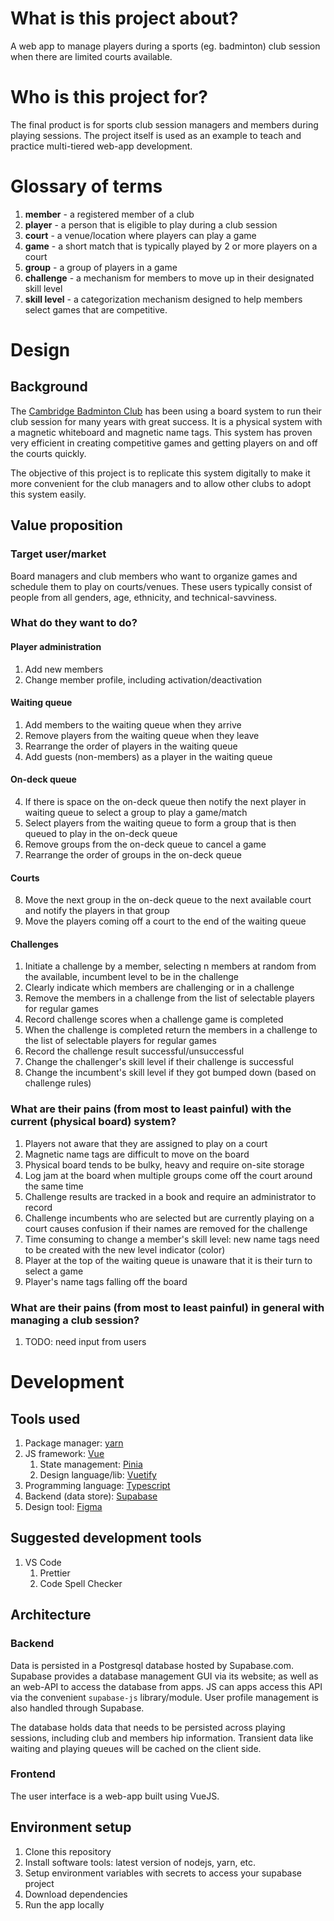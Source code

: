 # What is this project about?

A web app to manage players during a sports (eg. badminton) club session when there are limited courts available.

# Who is this project for?

The final product is for sports club session managers and members during playing sessions.
The project itself is used as an example to teach and practice multi-tiered web-app development.

# Glossary of terms

1. **member** - a registered member of a club
2. **player** - a person that is eligible to play during a club session
3. **court** - a venue/location where players can play a game
4. **game** - a short match that is typically played by 2 or more players on a court
5. **group** - a group of players in a game
6. **challenge** - a mechanism for members to move up in their designated skill level
7. **skill level** - a categorization mechanism designed to help members select games that are competitive.

# Design

## Background

The [Cambridge Badminton Club](https://www.cambridgebadmintonclub.com/) has been using a board system to run their club session for many years with great success. It is a physical system with a magnetic whiteboard and magnetic name tags. This system has proven very efficient in creating competitive games and getting players on and off the courts quickly.

The objective of this project is to replicate this system digitally to make it more convenient for the club managers and to allow other clubs to adopt this system easily.

## Value proposition

### Target user/market

Board managers and club members who want to organize games and schedule them to play on courts/venues. These users typically consist of people from all genders, age, ethnicity, and technical-savviness.

### What do they want to do?

#### Player administration

1. Add new members
2. Change member profile, including activation/deactivation

#### Waiting queue

1. Add members to the waiting queue when they arrive
2. Remove players from the waiting queue when they leave
3. Rearrange the order of players in the waiting queue
4. Add guests (non-members) as a player in the waiting queue

#### On-deck queue

4. If there is space on the on-deck queue then notify the next player in waiting queue to select a group to play a game/match
5. Select players from the waiting queue to form a group that is then queued to play in the on-deck queue
6. Remove groups from the on-deck queue to cancel a game
7. Rearrange the order of groups in the on-deck queue

#### Courts

8. Move the next group in the on-deck queue to the next available court and notify the players in that group
9. Move the players coming off a court to the end of the waiting queue

#### Challenges

1. Initiate a challenge by a member, selecting n members at random from the available, incumbent level to be in the challenge
2. Clearly indicate which members are challenging or in a challenge
3. Remove the members in a challenge from the list of selectable players for regular games
4. Record challenge scores when a challenge game is completed
5. When the challenge is completed return the members in a challenge to the list of selectable players for regular games
6. Record the challenge result successful/unsuccessful
7. Change the challenger's skill level if their challenge is successful
8. Change the incumbent's skill level if they got bumped down (based on challenge rules)

### What are their pains (from most to least painful) with the current (physical board) system?

1. Players not aware that they are assigned to play on a court
2. Magnetic name tags are difficult to move on the board
3. Physical board tends to be bulky, heavy and require on-site storage
4. Log jam at the board when multiple groups come off the court around the same time
5. Challenge results are tracked in a book and require an administrator to record
6. Challenge incumbents who are selected but are currently playing on a court causes confusion if their names are removed for the challenge
7. Time consuming to change a member's skill level: new name tags need to be created with the new level indicator (color)
8. Player at the top of the waiting queue is unaware that it is their turn to select a game
9. Player's name tags falling off the board

### What are their pains (from most to least painful) in general with managing a club session?

1. TODO: need input from users

# Development

## Tools used

1. Package manager: [yarn](https://yarnpkg.com)
2. JS framework: [Vue](https://vuejs.org)
   1. State management: [Pinia](pinia.vuejs.org)
   2. Design language/lib: [Vuetify](https://vuetifyjs.com)
3. Programming language: [Typescript](https://typescriptlang.org)
4. Backend (data store): [Supabase](https://supabase.com)
5. Design tool: [Figma](https://figma.com)

## Suggested development tools

1. VS Code
   1. Prettier
   2. Code Spell Checker

## Architecture

### Backend

Data is persisted in a Postgresql database hosted by Supabase.com. Supabase provides a database management GUI via its website; as well as an web-API to access the database from apps. JS can apps access this API via the convenient `supabase-js` library/module. User profile management is also handled through Supabase.

The database holds data that needs to be persisted across playing sessions, including club and members hip information. Transient data like waiting and playing queues will be cached on the client side.

### Frontend

The user interface is a web-app built using VueJS.

## Environment setup

1. Clone this repository
2. Install software tools: latest version of nodejs, yarn, etc.
3. Setup environment variables with secrets to access your supabase project
4. Download dependencies
5. Run the app locally
